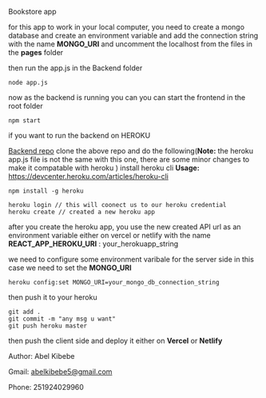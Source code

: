 Bookstore app

for this app to work in your local computer, you need to create a mongo database and create an environment variable and add the connection string with the name **MONGO_URI** and uncomment the localhost from the files in the **pages** folder 


then run the app.js in the Backend folder 

    node app.js 
now as the backend is running you can you can start the frontend in the root folder 

    npm start 

if you want to run the backend on HEROKU 

[Backend repo](https://github.com/zadigg/Bookstore-Heroku-backend-)
clone the above repo and do the following(**Note:** the heroku app.js file is not the same with this one, there are some minor changes to make it compatable with heroku )
install heroku cli 
**Usage:** https://devcenter.heroku.com/articles/heroku-cli

    npm install -g heroku
```
heroku login // this will coonect us to our heroku credential 
heroku create // created a new heroku app 
```
after you create the heroku app, you use the new created API url as an environment variable either on vercel or netlify with the name 
**REACT_APP_HEROKU_URI** : your_herokuapp_string

we need to configure some environment varibale for the server side in this case we need to set the  **MONGO_URI**

```
heroku config:set MONGO_URI=your_mongo_db_connection_string  
```
then push it to your heroku

```
git add .
git commit -m "any msg u want" 
git push heroku master 
```

then push the client side and deploy it either on  **Vercel**  or  **Netlify**

Author: Abel Kibebe

Gmail:  [abelkibebe5@gmail.com](mailto:abelkibebe5@gmail.com)

Phone: 251924029960

